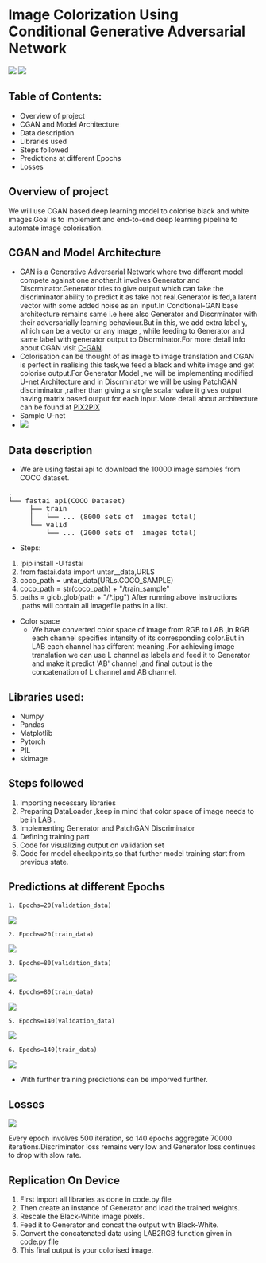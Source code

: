 # Image Colorization Using Conditional Generative Adversarial Network
  ![](black_white.png)
  ![](color_image.png)
## Table of Contents:
* Overview of project
* CGAN and Model Architecture
* Data description
* Libraries used
* Steps followed
* Predictions at different Epochs
* Losses
## Overview of project
We will use CGAN based deep learning model to colorise black and white images.Goal is to implement and end-to-end deep learning pipeline to automate image colorisation.
## CGAN and Model Architecture
* GAN is a Generative Adversarial Network where two different model compete against one another.It involves Generator and Discrminator.Generator tries to give output which can fake the discriminator ability to predict it as fake not real.Generator is fed,a latent vector with some added noise as an input.In Condtional-GAN base architecture remains same i.e here also Generator and Discrminator with their adversarially learning behaviour.But in this, we add extra label y, which can be a vector or any image , while feeding to Generator and same label with generator output to Discrminator.For more detail info about CGAN visit
<a href='https://jonathan-hui.medium.com/gan-cgan-infogan-using-labels-to-improve-gan-8ba4de5f9c3d'>C-GAN</a>.
* Colorisation can be thought of as image to image translation and CGAN is perfect in realising this task,we feed a black and white image and get colorise output.For Generator Model ,we will be implementing modified U-net Architecture and in Discrminator we will be using PatchGAN discriminator ,rather than giving a single scalar value it gives output having matrix based output for each input.More detail about architecture can be found at <a href='https://arxiv.org/pdf/1611.07004.pdf'>PIX2PIX</a>
* Sample U-net
* ![](unet.png)

## Data description
* We are using fastai api to download the 10000 image samples from COCO dataset. 
<pre>.
└── fastai api(COCO Dataset)   
     ├── train    
     │   └── ... (8000 sets of  images total)           
     └── valid
         └── ... (2000 sets of  images total)</pre> 
      
* Steps:
1. !pip install -U fastai
2. from fastai.data import untar__data,URLS
3. coco_path = untar_data(URLs.COCO_SAMPLE)
4. coco_path = str(coco_path) + "/train_sample"
5. paths = glob.glob(path + "/*.jpg")
After running above instructions ,paths will contain all imagefile paths in a list.

* Color space
  * We have converted color space of image from RGB to LAB ,in RGB each channel specifies intensity of its corresponding color.But in LAB each channel has different   meaning .For achieving image translation we can use L channel as labels and feed it to Generator and make it predict 'AB' channel ,and final output is the concatenation of L channel and AB channel.

## Libraries used:
   * Numpy
   * Pandas
   * Matplotlib
   * Pytorch
   * PIL
   * skimage
 
## Steps followed
   1. Importing necessary libraries 
   2. Preparing DataLoader ,keep in mind that color space of image needs to be in LAB .
   3. Implementing Generator and PatchGAN Discriminator
   4. Defining  training part
   5. Code for visualizing output on validation set
   6. Code for model checkpoints,so that further model training start from previous state.
 ## Predictions at different Epochs
    1. Epochs=20(validation_data)
![](epochs_images/epochs_20_validation_data.png)

    2. Epochs=20(train_data)
![](epochs_images/epochs_20_train_data.png)

    3. Epochs=80(validation_data)
![](epochs_images/epochs_80_valid_data.png)

    4. Epochs=80(train_data)
![](epochs_images/epochs_80_train_data.png)

    5. Epochs=140(validation_data)
![](epochs_images/epochs_140_valid.png)

    6. Epochs=140(train_data)
![](epochs_images/epochs_140_train.png)
   
   * With further training predictions can be imporved further.
## Losses
![](epochs_images/losses.png)

Every epoch involves 500 iteration, so 140 epochs aggregate 70000 iterations.Discriminator loss remains very low and Generator loss continues to drop with slow rate.

## Replication On Device
   1. First import all libraries as done in code.py file
   2. Then create an instance of Generator and load the trained weights.
   3. Rescale the Black-White image pixels.
   4. Feed it to Generator and concat the output with Black-White.
   5. Convert the concatenated data using LAB2RGB function given in code.py file
   6. This final output is your colorised image.
   

  
    
  
  


